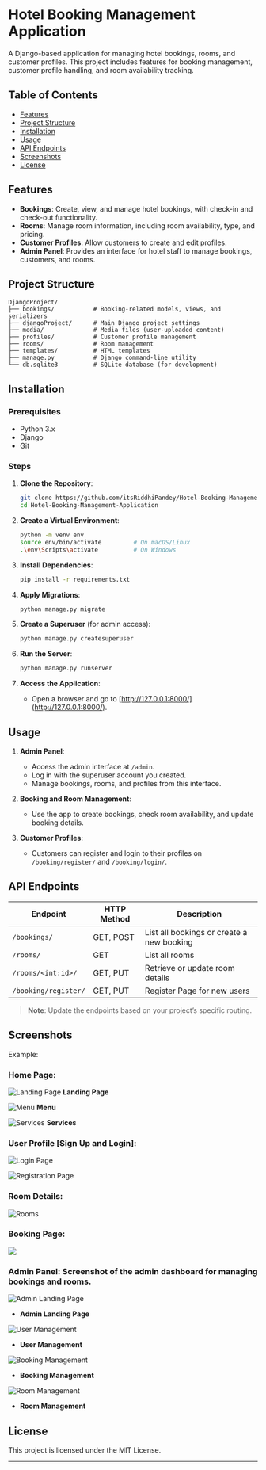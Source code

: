 
# Hotel Booking Management Application

A Django-based application for managing hotel bookings, rooms, and customer profiles. This project includes features for booking management, customer profile handling, and room availability tracking.

## Table of Contents
- [Features](#features)
- [Project Structure](#project-structure)
- [Installation](#installation)
- [Usage](#usage)
- [API Endpoints](#api-endpoints)
- [Screenshots](#screenshots)
- [License](#license)

## Features
- **Bookings**: Create, view, and manage hotel bookings, with check-in and check-out functionality.
- **Rooms**: Manage room information, including room availability, type, and pricing.
- **Customer Profiles**: Allow customers to create and edit profiles.
- **Admin Panel**: Provides an interface for hotel staff to manage bookings, customers, and rooms.

## Project Structure
```plaintext
DjangoProject/
├── bookings/           # Booking-related models, views, and serializers
├── djangoProject/      # Main Django project settings
├── media/              # Media files (user-uploaded content)
├── profiles/           # Customer profile management
├── rooms/              # Room management
├── templates/          # HTML templates
├── manage.py           # Django command-line utility
└── db.sqlite3          # SQLite database (for development)
```

## Installation

### Prerequisites
- Python 3.x
- Django
- Git

### Steps
1. **Clone the Repository**:
   ```bash
   git clone https://github.com/itsRiddhiPandey/Hotel-Booking-Management-Application.git
   cd Hotel-Booking-Management-Application
   ```

2. **Create a Virtual Environment**:
   ```bash
   python -m venv env
   source env/bin/activate         # On macOS/Linux
   .\env\Scripts\activate          # On Windows
   ```

3. **Install Dependencies**:
   ```bash
   pip install -r requirements.txt
   ```

4. **Apply Migrations**:
   ```bash
   python manage.py migrate
   ```

5. **Create a Superuser** (for admin access):
   ```bash
   python manage.py createsuperuser
   ```

6. **Run the Server**:
   ```bash
   python manage.py runserver
   ```

7. **Access the Application**:
   - Open a browser and go to [http://127.0.0.1:8000/](http://127.0.0.1:8000/).

## Usage

1. **Admin Panel**:
   - Access the admin interface at `/admin`.
   - Log in with the superuser account you created.
   - Manage bookings, rooms, and profiles from this interface.

2. **Booking and Room Management**:
   - Use the app to create bookings, check room availability, and update booking details.

3. **Customer Profiles**:
   - Customers can register and login to their profiles on `/booking/register/` and `/booking/login/`.

## API Endpoints

| Endpoint                  | HTTP Method | Description                               |
|---------------------------|-------------|-------------------------------------------|
| `/bookings/`              | GET, POST   | List all bookings or create a new booking |
| `/rooms/`                 | GET         | List all rooms                            |
| `/rooms/<int:id>/`        | GET, PUT    | Retrieve or update room details           |
| `/booking/register/`      | GET, PUT    | Register Page for new users               |

> **Note**: Update the endpoints based on your project’s specific routing.

## Screenshots

Example:

### **Home Page**: 

![Landing Page](Screenshots/image.png)
**Landing Page**

![Menu](Screenshots/image-2.png)
**Menu**

![Services](Screenshots/image-1.png)
**Services**

###  **User Profile [Sign Up and Login]**:
![Login Page](Screenshots/image-3.png)

![Registration Page](Screenshots/image-4.png)

###  **Room Details**: 
![Rooms](Screenshots/image-5.png)

###  **Booking Page**:
![](Screenshots/image-6.png)

###  **Admin Panel:** Screenshot of the admin dashboard for managing bookings and rooms.
![Admin Landing Page](Screenshots/image-7.png)
- **Admin Landing Page**

![User Management](Screenshots/image-10.png)
- **User Management**

![Booking Management](Screenshots/image-8.png)
- **Booking Management**

![Room Management](Screenshots/image-9.png)
- **Room Management**

## License
This project is licensed under the MIT License.

---
